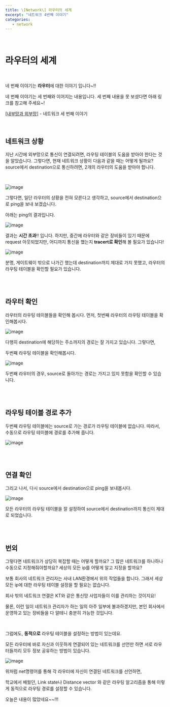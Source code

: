 ```yaml
---
title: \[Network\] 라우터의 세계
excerpt: "네트워크 4번째 이야기"
categories:
   - network
---
```




<br>

# 라우터의 세계

<br>

네 번째 이야기는 **라우터**에 대한 이야기 입니다~!!



네 번째 이야기는 세 번째와 이어지는 내용입니다. 세 번째 내용을 못 보셨다면 아래 링크를 참고해 주세요~!

<a href="https://osj3474.github.io/network/network02/">[내부망과 외부망]</a> - 네트워크 세 번째 이야기





<br>

## 네트워크 상황

지난 시간에 외부망으로 통신이 연결되려면, 라우팅 테이블의 도움을 받아야 한다는 것을 알았습니다. 그렇다면, 현재 네트워크 상황이 다음과 같을 때는 어떻게 될까요? source에서 destination으로 통신하려면, 2개의 라우터의 도움을 받아야 합니다.



<br>

![image](https://user-images.githubusercontent.com/42775225/107222947-e9f8e000-6a58-11eb-8d79-27600746569e.png)



그렇다면, 일단 라우터의 상황을 전혀 모른다고 생각하고, source에서 destination으로 ping을 보내 보겠습니다.

아래는 ping의 결과입니다.



![image](https://user-images.githubusercontent.com/42775225/107219676-c03dba00-6a54-11eb-9b61-2b667e451c8e.png)

결과는 **시간 초과**!! 입니다. 하지만, 중간에 라우터와 같은 장비들이 있기 때문에 request 아웃되었지만, 어디까지 통신을 했는지 **tracert로 확인**해 볼 필요가 있습니다!



![image](https://user-images.githubusercontent.com/42775225/107225242-e87ce700-6a5b-11eb-885a-878781d36728.png)

분명, 게이트웨이 밖으로 나가긴 했는데 destination까지 제대로 가지 못했고, 라우터의 라우팅 테이블을 확인할 필요가 있습니다.

<br>

<br>

## 라우터 확인

라우터의 라우팅 테이블들을 확인해 봅시다. 먼저, 첫번째 라우터의 라우팅 테이블을 확인해봅시다.

![image](https://user-images.githubusercontent.com/42775225/107222598-79ea5a00-6a58-11eb-91b0-3a4dfb45ccdd.png)

다행히 destination에 해당하는 주소까지의 경로는 잘 가지고 있습니다. 그렇다면,

두번째 라우팅 테이블을 확인해봅시다.

![image](https://user-images.githubusercontent.com/42775225/107228192-b7061a80-6a5f-11eb-850a-a26849691047.png)

두번째 라우터의 경우, source로 돌아가는 경로는 가지고 있지 못함을 확인할 수 있습니다.



<br><br>

## 라우팅 테이블 경로 추가

두번째 라우팅 테이블에는 source로 가는 경로가 라우팅 테이블에 없습니다. 따라서, 수동으로 라우팅 테이블에 경로를 추가해 줍니다.



![image](https://user-images.githubusercontent.com/42775225/107228409-fcc2e300-6a5f-11eb-943b-81873b0dd0b2.png)





<br><br>

## 연결 확인

그리고 나서, 다시 source에서 destination으로 ping을 보내봅시다.

![image](https://user-images.githubusercontent.com/42775225/107228492-12380d00-6a60-11eb-8acd-621db37399c2.png)

모든 라우터의 라우팅 테이블을 잘 설정하여 source에서 destination까지 통신이 제대로 되었습니다.



<br><br>

## 번외

그렇다면 네트워크가 상당히 복잡할 때는 어떻게 할까요? 그 많은 네트워크를 하나하나 수동으로 지정해줘야할까요? 세상의 모든 ip를 어떻게 알고 지정을 할까요? 

보통 회사의 네트워크 관리자는 사내 LAN환경에서 위의 작업들을 합니다. 그래서 세상 모든 ip에 대한 라우팅 테이블 설정을 할 필요는 없습니다. 

회사 밖의 네트워크 연결은 KT와 같은 통신망 사업자들이 이를 관리하는 것이지요!

물론, 이런 일이 네트워크 관리자가 하는 일의 아주 일부에 불과하겠지만, 본인 회사에서 운영하고 있는 장비들을 다 알테니 충분히 가능한 것입니다.



<br>

그럼에도, **동적으로** 라우팅 테이블을 설정하는 방법이 있는데요.

모든 라우터에 바로 자신과 이웃하게 연결되어 있는 네트워크를 선언만 하면 서로 라우터들끼리 모두 정보 공유하는 방법이 있습니다.

![image](https://user-images.githubusercontent.com/42775225/107229244-e6695700-6a60-11eb-9044-964147448f28.png)

위처럼 net명령어를 통해 각 라우터에 자신이 연결된 네트워크를 선언하면, 

학교에서 배웠던, Link state나 Distance vector 와 같은 라우팅 알고리즘을 통해 이렇게 동적으로 라우팅 경로를 설정할 수 있습니다.

오늘은 내용이 많았네요~~!!!





<br><br><br>